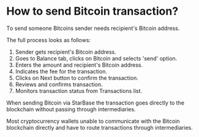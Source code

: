 # How to send Bitcoin transaction?

Тo send someone Bitcoins sender needs recipient's Bitcoin address. 

The full process looks as follows:

1. Sender gets recipient's Bitcoin address.
2. Goes to Balance tab, clicks on Bitcoin and selects 'send' option.
3. Enters the amount and recipient's Bitcoin address.
4. Indicates the fee for the transaction.
5. Clicks on Next button to confirm the transaction.
6. Reviews and confirms transaction.
7. Monitors transaction status from Transactions list.

When sending Bitcoin via StarBase the transaction goes directly to the blockchain without passing through intermediaries. 

Most cryptocurrency wallets unable to communicate with the Bitcoin blockchain directly and have to route transactions through intermediaries.
